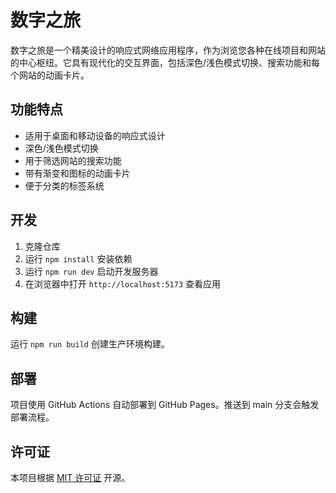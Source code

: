 # 数字之旅

数字之旅是一个精美设计的响应式网络应用程序，作为浏览您各种在线项目和网站的中心枢纽。它具有现代化的交互界面，包括深色/浅色模式切换、搜索功能和每个网站的动画卡片。

## 功能特点

- 适用于桌面和移动设备的响应式设计
- 深色/浅色模式切换
- 用于筛选网站的搜索功能
- 带有渐变和图标的动画卡片
- 便于分类的标签系统

## 开发

1. 克隆仓库
2. 运行 `npm install` 安装依赖
3. 运行 `npm run dev` 启动开发服务器
4. 在浏览器中打开 `http://localhost:5173` 查看应用

## 构建

运行 `npm run build` 创建生产环境构建。

## 部署

项目使用 GitHub Actions 自动部署到 GitHub Pages。推送到 main 分支会触发部署流程。

## 许可证

本项目根据 [MIT 许可证](LICENSE) 开源。